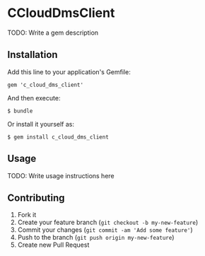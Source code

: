 # CCloudDmsClient

TODO: Write a gem description

## Installation

Add this line to your application's Gemfile:

    gem 'c_cloud_dms_client'

And then execute:

    $ bundle

Or install it yourself as:

    $ gem install c_cloud_dms_client

## Usage

TODO: Write usage instructions here

## Contributing

1. Fork it
2. Create your feature branch (`git checkout -b my-new-feature`)
3. Commit your changes (`git commit -am 'Add some feature'`)
4. Push to the branch (`git push origin my-new-feature`)
5. Create new Pull Request
